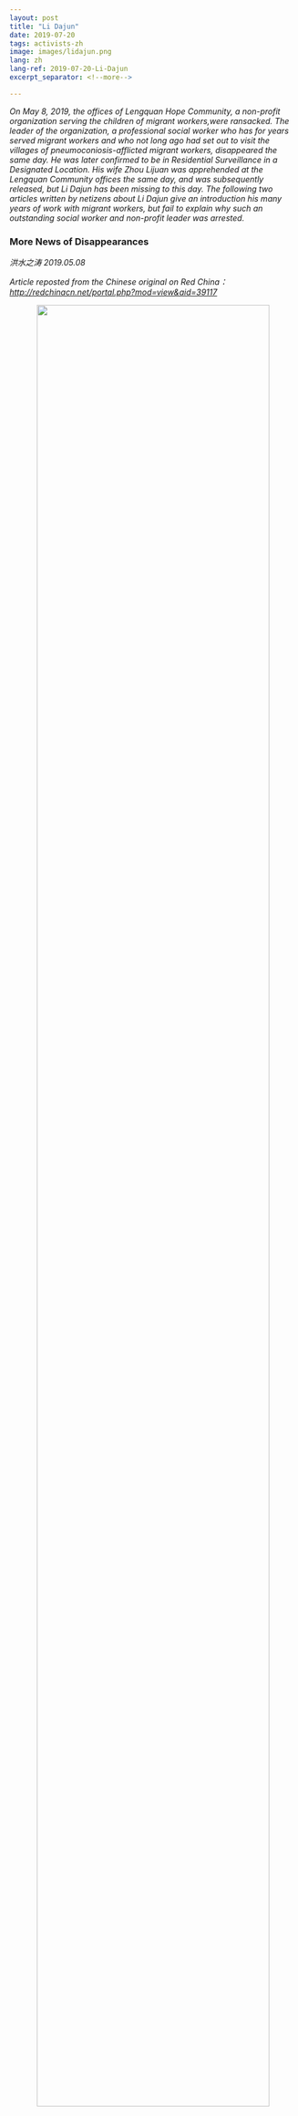 ```yaml
---
layout: post
title: "Li Dajun"
date: 2019-07-20
tags: activists-zh
image: images/lidajun.png
lang: zh
lang-ref: 2019-07-20-Li-Dajun
excerpt_separator: <!--more-->

---
```


<em>On May 8, 2019, the offices of Lengquan Hope Community, a non-profit organization serving the children of migrant workers,were ransacked. The leader of the organization, a professional social worker who has for years served migrant workers and who not long ago had set out to visit the villages of pneumoconiosis-afflicted migrant workers, disappeared the same day. He was later confirmed to be in Residential Surveillance in a Designated Location. His wife Zhou Lijuan was apprehended at the Lengquan Community offices the same day, and was subsequently released, but Li Dajun has been missing to this day. The following two articles written by netizens about Li Dajun give an introduction his many years of work with migrant workers, but fail to explain why such an outstanding social worker and non-profit leader was arrested.</em>


<h3>More News of Disappearances</h3>

<em>洪水之涛  2019.05.08 </em>

<em>Article reposted from the Chinese original on Red China： <http://redchinacn.net/portal.php?mod=view&aid=39117></em>

<div style="text-align:center"><img src="/images/lidajun1.jpg" width="90%"/></div>

I see  in my Wechat friend circle someone else has disappeared. The author of this old article, Li Dajun.

<a href="https://m.sohu.com/n/437634643/">The Conditions of Low-level Construction Contractors: the Extreme Result as Murder or Suicide</a>

It is reported that the offices Li Dajun's Hope Community in Lengquan Village, Xibei Wang Town, Haidian District, Beijing were ransacked this morning. His wife Zhou Lijuan was taken away in front of the family's elders and their one year old daughter. Their computers, hard drives and other items were also confiscated. Other Hope Community staff were isolated for questioning, including on whether there were foreigners or Taiwanese and Hong Kong people who visited, where Hope Community's funding came from, and whether there was subversive discourse at Hope Community. Police warned Hope Community staff that they could be held guilty for knowing and not reporting.

Li Dajun was out of the office at the time and is still unreachable, so we cannot confirm whether he has also been arrested. The police did not leave any legal documents when taking away Li Dajun's wife Zhou Lijuan, so it is not clear whether she is merely being summoned for questioning or whether they are enacting criminal coercive measures. We also do not know which department is handling the case.

The full name of the Lengquan Hope Community (冷泉希望社区) is “Ten Percent Donation Scheme Lengquan Village Youth Hope Community” (十分关爱冷泉村青少年希望社区). It was founded on September 24, 2011, initiated by the China Youth Development Foundation, funded by the Hong Kong Ten Percent Donation Scheme Foundation and the Shih Wing Chin Foundation, supported by Peking University-Hong Kong Polytechnic University Social Work Research Center, and implemented by the Beijing Xingzairenjian Cultural Development Center as a non-profit project to serve the children of migrant workers. It is located in Lengquan Village, Xibei Wang Town, Haidian District, an area in Beijing well known for its concentrated migrant worker population. It was the first comprehensive community service center for the children of migrant workers founded as part of the China Youth Development Foundation's Hope Project.

<div style="text-align:center"><img src="/images/lidajun2.jpeg" width="90%"/></div>

As the primary person in charge of the Lengquan Hope Community, 38-year-old professional social worker Li Dajun has lived in this Beijing urban periphery village alongside migrant workers since 2011. Since graduating from university, he has always been committed to social welfare undertakings such as environmental protection, rural re-construction, and migrant worker rights protection. He has served variously as a project officer of the Lashihai project of the Yunnan Provincial Public Watershed Management Research and Promotion Center, a project coorindator of the Peking University-Hong Kong Polytechnic University Social Work Research Center, and the chief coordinator of the Beijing Xingzairenjian Cultural Development Center. He has long been been concerned with and involved in the education and organization of front-line workers. This work includes relief work with pneumoconiosis-afflicted migrant workers. Just a few days ago, he rode over twenty hours by hard-seat train, covering 1,700 kilometers from Beijing to Hunan Sangzhi, to deliver donations to sufffering pneumoconiosis-afflicted workers deep in the mountains.

In 2012, Li Dajun published the <em>Occupational Safety and Occupation Protection in the Construction Center Investigative Report</em> on occupational injury, which was later commented upon by the main leaders of the National Committee of the Chinese People's Political Consultative Conference and facilitated the implementation of the regulations on construction workers' occupational injury insurance. In 2015, he wrote the research report “A letter from a non-Beijing mother – how many 'proofs' does it take to my child enrolled”, which enabled tens of thousands of non-Beijing school-age children who have difficulty entering school to attend school, enabling them at least in primary school to avoid the bitterness of becoming of left-behind children and being separated from their working parents.

<div style="text-align:center"><img src="/images/lidajun3.jpeg" width="90%"/></div>

Zhou Lijuan is Li Dajun's like-minded partner. She has always worked with him in his public welfare work and is the mother of two young children.

<div style="text-align:center"><img src="/images/lidajun4.jpeg" width="90%"/></div>
<div style="text-align:center"><img src="/images/lidajun5.jpeg" width="90%"/></div>

I hope that Dajun and his wife are safe! I hope even more that these young volunteers who have always cared for the children of migrant workers can return home as soon as possible and care for their own one-year-old and six-year-old children.

<div style="text-align:center"><img src="/images/lidajun6.jpeg" width="90%"/></div>



<h3>Another Advocate of Public Welfare Disappeared: One Week Since Li Dajun Went Missing</h3>

<em>Shuang Xi</em>

I still remember the first time I saw Li Dajun. 

At the time I was still a young student. My friends and I went to a construction site to meet workers and distribute a newspaper called the <em>Da Gongdi</em> [the great construction site]. It was Li Dajun who took us there then. Through the introduction of a friend, I learned that Li Dajun has been engaged in research about workers as well as providing service them and that he was a well known activist in the non-profit world. The stack of <em>Da Gongdi</em> I was holding, was not only the product of many years of toil by Dajun and many other volunteers, it was, more importantly, welcome spiritual nourishment for workers. 

After we visited the workers, Dajun gave us a more in-depth introduction to <em>Da Gongdi</em>. In 2009, he and a group of comrades, with the help of enthusiasts coming from all walks of life, established a construction site reading room. But, the reading room was short on reading materials that suited construction workers. Because Dajun and his friends wanted to focus on real needs springing up from workers’ working and living conditions, they started publishing and distributing the <em>Da Gongdi</em> newspaper. Although <em>Da Gongdi</em> was only four pages long, it contained news about society, commentary on current events, information about labor law, and a column where workers could express their own thoughts, among other things. It truly was “small but complete in every way.” At its peak, more than 15,000 printed copies were not enought meet the demand of the readership.  

Telling us all this, Dajun suddenly stopped. “Actually,” he laughed, “there’s another very important reason why <em>Da Gongdi</em> is so popular among workers.” 

We were all hanging on his words: “What reason? Tell us!”

Seeing how anxious we were to know, Dajun’s grin grew even larger: “Some workers told me that the paper <em>Da Gongdi</em> uses for printing is of much better quality then other newspapers. Because of its combination of brittleness and firmness, it’s perfect when used as toilet paper! Hahaha!”

Upon hearing Dajun’s weird reply and his mischievous laughter (I only later found out he was always like this), I also couldn’t help bursting out laughing. This seemingly serious, unusually down-to-earth activist actually a sense of humor. How could he not make a strong impression on people?

<div style="text-align:center"><img src="/images/lidajun7.jpeg" width="90%"/></div>
<div style="text-align:center">Workers reading the <em>Da Gongdi</em> newspaper</div>


<strong>From Rural Yunnan to Construction Sites</strong>

Dajun isn’t someone who studied to work with migrant workers in university, but various experiences in his early life planted that seed in him. Perhaps this is that mythical work of ‘fate’ people talk about.  

In 2000, when Dajun was still an undergraduate in the Department of Social Work at Yunnan University. He came across an article about women workers in the University library. He learned about the Shenzhen Zhili fire in 1993, and how that fire had claimed the lives of 87 women workers, while another 51 were left with a lifelong disability. The women were all young, their average age less than 18 years old.

Perhaps this article led him to recall his own life in the year of 1993. He was only 12 at that point. His older sister was 18 years old, the same age as the young women working in the Zhili factory when the fire happened. That winter, his father who was a construction worker, had not been paid his wages. Dajun said that Spring Festival that year was the worst he had ever experienced. Also in that year, his sister began to develop respiratory diseases from working in a textile factory, which have continued to this day. The family once thought that this was a common chronic disease. It wasn’t until 2009, when Dajun met Hunanese pneumoconiosis workers in Shenzhen, that things suddenly clicked, and wondered whether his sister also suffered from an occupational disease. "There is such an intersection between the fate of different people," Dajun wrote in his blog. 

Students who graduate from the social work department rarely engage in social work, and even fewer choose to serve in rural areas. However, after graduating, Dajun chose to take up social work in rural Yunnan, and he stayed there for three years. Later, he also spent three months on a construction site in Kunming, moving bricks every day. He has suffered two work-related injuries and met Yi [ethnic minority] youngsters sent to work [on construction sites] by their families to make them kick their drug habits. After work every day, he and his fellow workers would eat barbecue, drink beer, and chat. He said that when he was working on the construction site, he had no special feelings. But every time he would see how difficult life was for migrant workers and workers from the rural areas, he felt that he really wanted to be able to help them.
 
In 2007, he was still looking for direction. One of his teachers recommended he join the Beijing University Social Work Research Center, to participate in research on construction workers and to understand the employment system of the construction industry.

In order to better understand the living conditions of the workers, Dajun began going for in-depth visits with workers outside of the formal investigation, and witnessed the hardships of the workers' lives: plain unpeeled boiled potatoes made up their lunch, while the workers' dormitories were in bad condition with no hot water. In the still cold spring, workers only had access to cold water to eat, drink and wash with. The dormitory only had low-voltage electricity that was insufficient to heat water. "The workers worked but didn’t get paid. Bosses gave the workers homemade food vouchers instead of a salary . To buy food the workers would take these food vouchers to the canteen run by the boss’ wife,  and to buy cigarettes or alcohol they would go to a convenience store also run by the boss’ wife. The price of these goods was often double the price on the market."

During that period, one of the workers named Lao Pan died in the dormitory. This deeply hurt Dajun. Lao Pan’s co-workers later told Dajun the story of what had happened: on the day of the incident, the 57-year-old migrant worker Lao Pan was assigned to a large rock and had to use hammers to smash the rock up. He was told he must be finished in one day, otherwise he would not be paid for that day. “By the afternoon, he said that his heart was hurting a lot, but he insisted on finishing the day's work. When he came back he was so uncomfortable he didn’t eat and went straight to lie down in bed. Since he had no money to see a doctor, he thought it might get better if he just slept.” Before the incident, Lao Pan had already been working on this high-end real estate site for 35 days in a row, more than 11 intensive hours per day.

<div style="text-align:center"><img src="/images/lidajun9.jpeg" width="90%"/></div>
<div style="text-align:center">Workers in their dorms</div>

“Could Lao Pan, who was in critical condition, use food vouchers to go to a hospital outside the construction site to see a doctor? When he went out to work, he took 200 yuan from home and spent more than 100 yuan on train tickets. When he died, all he had left was one yuan and five mao.” When interviewed by China Youth Daily in 2016, Dajun was filled with anger upon recalling the story of Lao Pan.

Later, Dajun tracked and investigated more than 100 cases of migrant construction workers’ wages arrears and work injury claims. He would stay at construction sites overnight, sleep in the open air, and visit the hometowns of the migrant workers to complete this work. He once stayed up all night on watch with workers in order to catch their boss. He has also had plenty of experience of being kicked back and forth by various agencies and departments, and has also experienced construction sites hiring thugs to take revenge against him. Dajun describes himself as a listener and a companion, and I think that since then he has never had any doubts about what he needs to do. As a result, this is the eleventh year of his time as a "listener" and a "companion."


<strong>Flowers of hope planted in Lengquan</strong>

When workers recall the first time they saw Dajun, with his glasses and clean clothes making him “look like someone sent by the boss”, they did not trust him. Later, when Dajun and student volunteers sent clothes, food and money to workers suffering from occupational injury and helped them out during legal proceedings, workers noticed and remembered: “I think Dajun and those folks with him are genuinely concerned, they treat us like brothers, they don’t come here to take advantage of us and that’s why we trust them.”

<div style="text-align:center"><img src="/images/lidajun10.jpeg" width="90%"/></div>
<div style="text-align:center">Dajun visiting workers on a construction site</div>

In 2009, Dajun and his comrades set up and registered the Beijing Xingzai Renjian Cultural Development Center, which primarily serves those migrant workers whose “labour rights are most difficult to ensure, whose living conditions are most arduous and whose cultural life is most lacking, namely construction workers.” Dajun quickly settled in Lengquan vilage, an area outside Beijing’s fifth ring with a large migrant population. Together with others he jointly rented a small yard consisting of five rooms, counting the toilet. At the time, Dajun lived in a windowless ten square meter room just big enough to fit a bed and a coal briquette stove for heating during the winter. His rent was 200 yuan. Some in the non-profit would say to him: It must be hard to live and eat like to the people you help. But Li Dajun would say: “No! After dinner you drop in on people, chat. I think it’s great!” He always believed that as a social worker he should spend time with workers in order to stay grounded and stay sensitive to society.

Through hard work, Dajun and the group of student volunteers providing service for construction workers slowly started growing bigger. In 2016, Dajun introduced the services the organization was providing at a sharing meeting open to the public: rebuilding workers' recognition of the value of their labor and dignity through visiting construction sites and recording workers’ stories, breaking the isolation of workers by expanding their social network through organzsing construction site reading and interest groups, educating workers through newspapers and construction site reading rooms, spreading information about  labor law and policies, promoting awareness and developing capacities through case counseling, establishing workers mutual help networks through practical training, promoting the establishment of construction workers’ trade unions and cultivating the collective strength of workers, and linking resources to form joint forces for policy advocacy and outreach.

<div style="text-align:center"><img src="/images/lidajun11.jpeg" width="90%"/></div>
<div style="text-align:center">Workers at choir practice</div>

During his years of research on and providing service to construction workers, Dajun gradually realized that without changing the capital dominated production methods and surpassing their profit driven logic, there is no way to effectively solve the basic labor security problems of workers. Therefore, in 2011, Dajun and other volunteers tried to organize a communist construction group at the construction site: there was no contractor, everyone would take up projects together, and everyone participated in the distribution of profits. Later, they also tried to organize a furnishing cooperative. These projects were successful on a small scale. Although resources have limited these projects’ growth, these repeated attempts by Dajun and friends are extremely valuable in today's China.

In addition to practice, Dajun has also made important contributions in thinking and writing. As an advocate of public welfare who has long been deeply involved in helping construction workers, he was often interviewed by mainstream media on construction workers' issues and often commented on various issues of labor relations in the construction industry. In addition, he also kept a blog on Caixin.com, where he always maintained the bottom-up perspective of workers. He talked about not only labor contracts, work-related injuries and occupational diseases of construction workers, but also reflected on the excessive marketization of China's current development and the single minded focus on profits. After reading his blog, I started admiring him even more: in all the indifference of our money obsessed era, he, without a second thought, fully dedicated more than ten years of his life to thought and action to make this society better.


<strong>Good to workers and “stern” with himself</strong>

Anyone who knows Dajun can tell you that he always cared about workers. The most prominent example of this is his 10 year effort to help the Hunan's pneumoconiosis workers. In July 2009, Hunenese pneumatic drill workers suffering from pneumoconiosis went to Shenzhen to claim their rights. By chance, Dajun was able to contact these workers in his personal capacity. At that time, he and several representatives of pneumoconiosis affected workers right’s defence effort met for the first time in a private room on the third floor of a hot pot restaurant. He would explain that [when he chose the place where to eat] he was sure that he thought things over very thoroughly: Hunanese people like spicy food and this is what they were going to have. It turned out, however, that as Dajun was waiting for them he could hear footsteps coming from the stairway that were becoming slower and heavier as they got closer, it sounded as if the people climbing the stairs were carrying heavy loads. As soon as he opened the door a group of people, inpatient to get in, rushed through the door drenched in sweat and quickly sat down gasping for air. "There was no need for any explanation. Their hungry breathing was enough to tell me that their lungs were no longer functioning properly. After climbing just three floors, their breathing could only be described as 'desperate'. This was the first time I saw silicosis affected workers. I knew immediately that there was no way I could follow their actions as a mere observer."

Later, Dajun quickly mobilized university student volunteers and their teachers to do research, accompany the workers to sit-ins, write letters to the mayor, contact the media and cultural celebrities, do everything they could think of and focus all the strength they could gather to deal with this issue. During the May 1st holiday this year, Dajun bought a hard seat train ticket and took a 20 hour train ride to Hunan ‘s pneumoconiosis villages to visit the seriously ill workers and give them donations from supporters, gather data on orphaned children of pneumoconiosis victims which he planned to take back to Beijing to continue updating supporters and raise more money for the orphans of pneumoconiosis victims… But now, all this has been interrupted!

Dajun’s life was extremely frugal, he was almost "stern" with himself. In Lengquan, he and his family lived in very rudimentary conditions. For many years, they relied on burning coal for heating. The electric water heaters were only installed in the past two years. Dajun mostly ate the cheapest food bought from street stalls, and no matter if he ate at home or outside he never wasted one bite. When he went on a trip, he would only buy [the cheapest] hard seat train tickets in order to save money. I often told him, you are too hard on yourself! But Dajun did not agree, and told me that his living conditions were already very good. Workers from Lengquan village can’t afford to drink milk even once a week, and they have no heating equipment at home, he would say.

This outstanding advocate of public welfare who lived as he preached was taken away on May 8th, by the Beijing police. His residence and office in Lengquan were searched. The police officers who conducted the search reportedly also interrogated other staff members to establish whether there were any foreigners, Taiwanese or Hong Kong people who visited, where the community’s funding came from, and whether there was any subversive discourse. Now, Dajun has been missing for more than a week with no news of him. Lengquan Hope Community’s operations have always been transparent and open. If these problems existed at Hope Community, why would they choose Hope Community as the China Youth Development Foundation model project? We have all witnessed Dajun’s ten years of words and deeds, which part of that was "subverting the state"?

The bad news about Dajun came out of the blue. I still baffles me. I can only use the bit of reason I have left to tell everyone what kind of a person Dajun is and what he strives for. If you are like me, and believe that Dajun is not guilty, and hope that he will be able to go back to serving workers as soon as possible, please forward this story and let more people know the truth!




